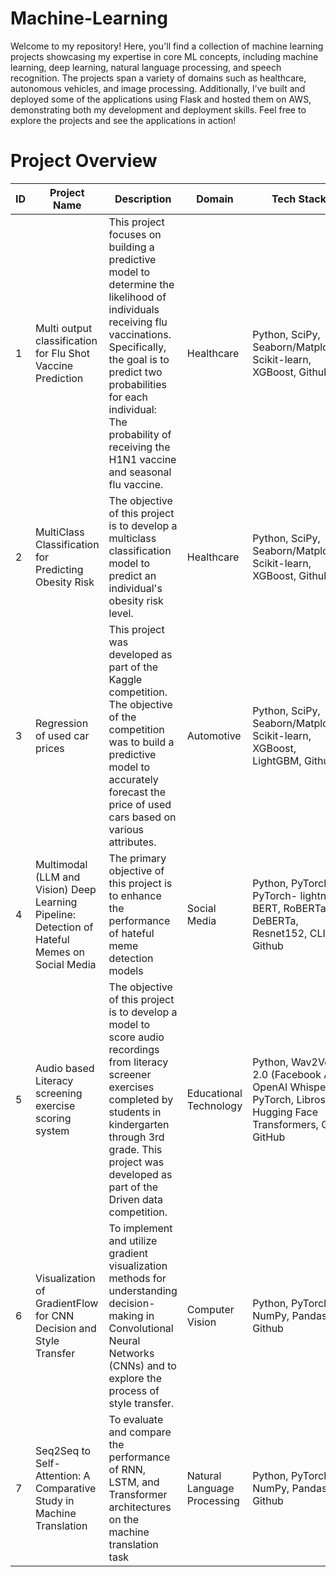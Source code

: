 # Machine-Learning
Welcome to my repository! Here, you'll find a collection of machine learning projects showcasing my expertise in core ML concepts, including machine learning, deep learning, natural language processing, and speech recognition. The projects span a variety of domains such as healthcare, autonomous vehicles, and image processing. Additionally, I’ve built and deployed some of the applications using Flask and hosted them on AWS, demonstrating both my development and deployment skills. Feel free to explore the projects and see the applications in action! 


# Project Overview

| ID  | Project Name                                                                                      | Description                                                                                                                                                                                                  | Domain                     | Tech Stack                                                     | Key Concepts                                            | Deployment | GitHub Link   |
|-----|------------------------------------------------------------------------------|-------------------------------------------------------------------------------------------------------------------------------------------------------------------------------------------------------------|---------------------------|-----------------------------------------------------------------------------------------------|--------------------------------------------------------------------------------|------------|---------------|
| 1   | Multi output classification for Flu Shot Vaccine Prediction                 | This project focuses on building a predictive model to determine the likelihood of individuals receiving flu vaccinations. Specifically, the goal is to predict two probabilities for each individual: The probability of receiving the H1N1 vaccine and seasonal flu vaccine. | Healthcare                 | Python, SciPy, Seaborn/Matplotlib, Scikit-learn, XGBoost, Github                               | Multilabel Classification, supervised learning                                 | Code       | [GithubLink](./Multi-OutputClassificationforFluShotVaccinePrediction/)  |
| 2   | MultiClass Classification for Predicting Obesity Risk                       | The objective of this project is to develop a multiclass classification model to predict an individual's obesity risk level.                                                                               | Healthcare                 | Python, SciPy, Seaborn/Matplotlib, Scikit-learn, XGBoost, Github                               | Multiclass classification                                                      | Code       | [Github Link](./MulticlassClassificationforPredictingObesityRisk/)  |
| 3   | Regression of used car prices                                               | This project was developed as part of the Kaggle competition. The objective of the competition was to build a predictive model to accurately forecast the price of used cars based on various attributes.     | Automotive                 | Python, SciPy, Seaborn/Matplotlib, Scikit-learn, XGBoost, LightGBM, Github                    | Regression                                                                       | Flask      | [GithubLink](./RegressionModelingforPredictingUsedCarPrices/)  |
| 4   | Multimodal (LLM and Vision) Deep Learning Pipeline: Detection of Hateful Memes on Social Media | The primary objective of this project is to enhance the performance of hateful meme detection models                                                                                                       | Social Media               | Python, PyTorch, PyTorch- lightning, BERT, RoBERTa, DeBERTa, Resnet152, CLIP, Github          | Multi Modal Models (Image, text), Transformers, Large Language Models         | Flask      | [GithubLink](https://github.com/poonamsdongare/Deep-Learning-Projects)  |
| 5   | Audio based Literacy screening exercise scoring system                      | The objective of this project is to develop a model to score audio recordings from literacy screener exercises completed by students in kindergarten through 3rd grade. This project was developed as part of the Driven data competition. | Educational Technology     | Python, Wav2Vec 2.0 (Facebook AI), OpenAI Whisper, PyTorch, Librosa, Hugging Face Transformers, GPU, GitHub | Multi Modal Models (Audio, text), Transformers, Large Language Models         | Flask      | [GithubLink]  |
| 6   | Visualization of GradientFlow for CNN Decision and Style Transfer           | To implement and utilize gradient visualization methods for understanding decision-making in Convolutional Neural Networks (CNNs) and to explore the process of style transfer.                             | Computer Vision            | Python, PyTorch, NumPy, Pandas, Github                                                        | CNN, Gradient Visualization, Saliency maps, Grad-CAM, fooling images, Neural style transfer | Flask      | [GithubLink]  |
| 7   | Seq2Seq to Self-Attention: A Comparative Study in Machine Translation       | To evaluate and compare the performance of RNN, LSTM, and Transformer architectures on the machine translation task                                                                                        | Natural Language Processing | Python, PyTorch, NumPy, Pandas, Github                                                        | RNN, LSTM, Transformers, Machine Translation, Sequence to Sequence architectures | Flask      | [GithubLink]  |


